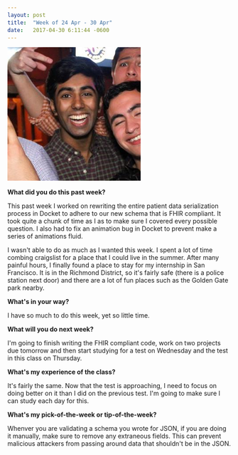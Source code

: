 ```yaml
---
layout: post
title:  "Week of 24 Apr - 30 Apr"
date:   2017-04-30 6:11:44 -0600
---
```

![](/me.jpg)

**What did you do this past week?**

This past week I worked on rewriting the entire patient data serialization process in Docket to adhere to our new schema that is FHIR compliant. It took quite a chunk of time as I as to make sure I covered every possible question. I also had to fix an animation bug in Docket to prevent make a series of animations fluid.

I wasn't able to do as much as I wanted this week. I spent a lot of time combing craigslist for a place that I could live in the summer. After many painful hours, I finally found a place to stay for my internship in San Francisco. It is in the Richmond District, so it's fairly safe (there is a police station next door) and there are a lot of fun places such as the Golden Gate park nearby.

**What's in your way?**

I have so much to do this week, yet so little time.

**What will you do next week?**

I'm going to finish writing the FHIR compliant code, work on two projects due tomorrow and then start studying for a test on Wednesday and the test in this class on Thursday.

**What's my experience of the class?**

It's fairly the same. Now that the test is approaching, I need to focus on doing better on it than I did on the previous test. I'm going to make sure I can study each day for this.

**What's my pick-of-the-week or tip-of-the-week?**

Whenver you are validating a schema you wrote for JSON, if you are doing it manually, make sure to remove any extraneous fields. This can prevent malicious attackers from passing around data that shouldn't be in the JSON.